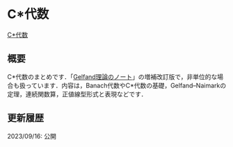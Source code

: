 # C\*代数

[C\*代数](files/cs-algebra_20230916.pdf)

## 概要

C\*代数のまとめです．「[Gelfand理論のノート](gelfand.md)」の増補改訂版で，非単位的な場合も扱っています．内容は，Banach代数やC\*代数の基礎，Gelfand–Naimarkの定理，連続関数算，正値線型形式と表現などです．

## 更新履歴

2023/09/16: 公開
